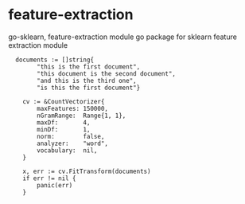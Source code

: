 # feature-extraction

go-sklearn, feature-extraction module
go package for sklearn feature extraction module

```
  documents := []string{
		"this is the first document",
		"this document is the second document",
		"and this is the third one",
		"is this the first document"}

	cv := &CountVectorizer{
		maxFeatures: 150000,
		nGramRange:  Range{1, 1},
		maxDf:       4,
		minDf:       1,
		norm:        false,
		analyzer:    "word",
		vocabulary:  nil,
	}

	x, err := cv.FitTransform(documents)
	if err != nil {
		panic(err)
	}

```
